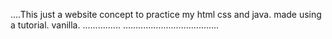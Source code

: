 ....This just a website concept to practice my html css and java. made using a tutorial. vanilla.
...............
......................................